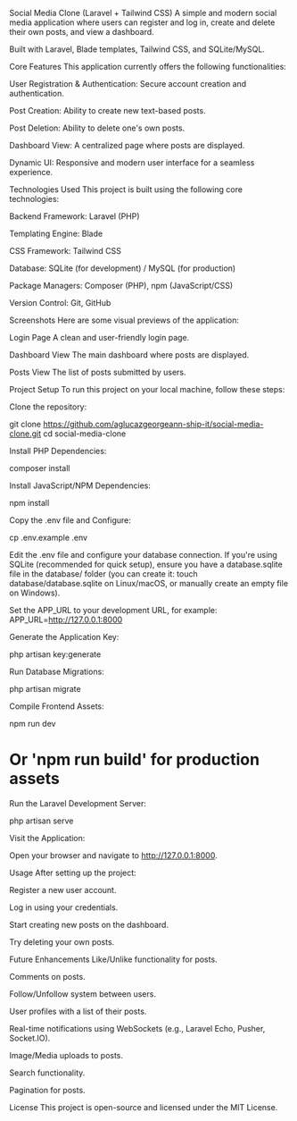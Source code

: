 Social Media Clone (Laravel + Tailwind CSS)
A simple and modern social media application where users can register and log in, create and delete their own posts, and view a dashboard.

Built with Laravel, Blade templates, Tailwind CSS, and SQLite/MySQL.

Core Features
This application currently offers the following functionalities:

User Registration & Authentication: Secure account creation and authentication.

Post Creation: Ability to create new text-based posts.

Post Deletion: Ability to delete one's own posts.

Dashboard View: A centralized page where posts are displayed.

Dynamic UI: Responsive and modern user interface for a seamless experience.

Technologies Used
This project is built using the following core technologies:

Backend Framework: Laravel (PHP)

Templating Engine: Blade

CSS Framework: Tailwind CSS

Database: SQLite (for development) / MySQL (for production)

Package Managers: Composer (PHP), npm (JavaScript/CSS)

Version Control: Git, GitHub

Screenshots
Here are some visual previews of the application:

Login Page
A clean and user-friendly login page.

Dashboard View
The main dashboard where posts are displayed.

Posts View
The list of posts submitted by users.

Project Setup
To run this project on your local machine, follow these steps:

Clone the repository:

git clone https://github.com/aglucazgeorgeann-ship-it/social-media-clone.git
cd social-media-clone

Install PHP Dependencies:

composer install

Install JavaScript/NPM Dependencies:

npm install

Copy the .env file and Configure:

cp .env.example .env

Edit the .env file and configure your database connection. If you're using SQLite (recommended for quick setup), ensure you have a database.sqlite file in the database/ folder (you can create it: touch database/database.sqlite on Linux/macOS, or manually create an empty file on Windows).

Set the APP_URL to your development URL, for example: APP_URL=http://127.0.0.1:8000

Generate the Application Key:

php artisan key:generate

Run Database Migrations:

php artisan migrate

Compile Frontend Assets:

npm run dev
# Or 'npm run build' for production assets

Run the Laravel Development Server:

php artisan serve

Visit the Application:

Open your browser and navigate to http://127.0.0.1:8000.

Usage
After setting up the project:

Register a new user account.

Log in using your credentials.

Start creating new posts on the dashboard.

Try deleting your own posts.

Future Enhancements
Like/Unlike functionality for posts.

Comments on posts.

Follow/Unfollow system between users.

User profiles with a list of their posts.

Real-time notifications using WebSockets (e.g., Laravel Echo, Pusher, Socket.IO).

Image/Media uploads to posts.

Search functionality.

Pagination for posts.

License
This project is open-source and licensed under the MIT License.
